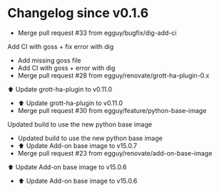 # Changelog since v0.1.6
- Merge pull request #33 from egguy/bugfix/dig-add-ci

Add CI with goss + fix error with dig 
- Add missing goss file 
- Add CI with goss + error with dig 
- Merge pull request #28 from egguy/renovate/grott-ha-plugin-0.x

⬆️ Update grott-ha-plugin to v0.11.0 
- ⬆️ Update grott-ha-plugin to v0.11.0 
- Merge pull request #30 from egguy/feature/python-base-image

Updated build to use the new python base image 
- Updated build to use the new python base image 
- ⬆️ Update Add-on base image to v15.0.7 
- Merge pull request #23 from egguy/renovate/add-on-base-image

⬆️ Update Add-on base image to v15.0.6 
- ⬆️ Update Add-on base image to v15.0.6 

